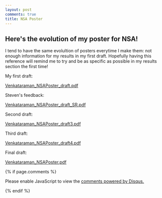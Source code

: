 ```yaml
---
layout: post
comments: true
title: NSA Poster
---
```


## Here's the evolution of my poster for NSA!

I tend to have the same evolultion of posters everytime I make them: not enough information for my results in my first draft. Hopefully having this reference will remind me to try and be as specific as possible in my results section the first time!

My first draft:

[Venkataraman_NSAPoster_draft.pdf](https://github.com/yaaminiv/yaaminiv.github.io/files/866911/Venkataraman_NSAPoster_draft.pdf)

Steven's feedback:

[Venkataraman_NSAPoster_draft_SR.pdf](https://github.com/yaaminiv/yaaminiv.github.io/files/866907/Venkataraman_NSAPoster_draft_SR.pdf)

Second draft:

[Venkataraman_NSAPoster_draft3.pdf](https://github.com/yaaminiv/yaaminiv.github.io/files/866908/Venkataraman_NSAPoster_draft3.pdf)

Third draft:

[Venkataraman_NSAPoster_draft4.pdf](https://github.com/yaaminiv/yaaminiv.github.io/files/866910/Venkataraman_NSAPoster_draft4.pdf)

Final draft:

[Venkataraman_NSAPoster.pdf](https://github.com/yaaminiv/yaaminiv.github.io/files/866909/Venkataraman_NSAPoster.pdf)

{% if page.comments %}

<div id="disqus_thread"></div>
<script>

/**
*  RECOMMENDED CONFIGURATION VARIABLES: EDIT AND UNCOMMENT THE SECTION BELOW TO INSERT DYNAMIC VALUES FROM YOUR PLATFORM OR CMS.
*  LEARN WHY DEFINING THESE VARIABLES IS IMPORTANT: https://disqus.com/admin/universalcode/#configuration-variables*/
/*
var disqus_config = function () {
this.page.url = PAGE_URL;  // Replace PAGE_URL with your page's canonical URL variable
this.page.identifier = PAGE_IDENTIFIER; // Replace PAGE_IDENTIFIER with your page's unique identifier variable
};
*/
(function() { // DON'T EDIT BELOW THIS LINE
var d = document, s = d.createElement('script');
s.src = 'https://the-responsible-grad-student.disqus.com/embed.js';
s.setAttribute('data-timestamp', +new Date());
(d.head || d.body).appendChild(s);
})();
</script>
<noscript>Please enable JavaScript to view the <a href="https://disqus.com/?ref_noscript">comments powered by Disqus.</a></noscript>

{% endif %}

<script id="dsq-count-scr" src="//the-responsible-grad-student.disqus.com/count.js" async></script>
